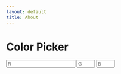 ```yaml
---
layout: default
title: About
---
```

# Color Picker

<div class="colors-page">
    <div class="colors-editor">
        <input size="3" maxlength="3" id="rgb_r" placeholder="R" type="number">
        <input size="3" maxlength="3" id="rgb_g" placeholder="G">
        <input size="3" maxlength="3" id="rgb_b" placeholder="B">
    </div>
</div>